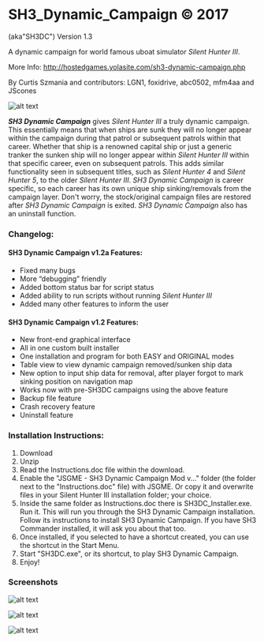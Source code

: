 # SH3_Dynamic_Campaign © 2017
(aka"SH3DC")
Version 1.3

A dynamic campaign for world famous uboat simulator *Silent Hunter III*.

More Info: http://hostedgames.yolasite.com/sh3-dynamic-campaign.php

By Curtis Szmania and contributors:
LGN1, foxidrive, abc0502, mfm4aa and JScones

![alt text](http://hostedgames.yolasite.com/resources/1b.jpg.opt860x656o0%2C0s860x656.jpg "SH3DC")

**_SH3 Dynamic Campaign_** gives *Silent Hunter III* a truly dynamic campaign. This essentially means that when ships are sunk they will no longer appear within the campaign during that patrol or subsequent patrols within that career. Whether that ship is a renowned capital ship or just a generic tranker the sunken ship will no longer appear within *Silent Hunter III* within that specific career, even on subsequent patrols. This adds similar functionality seen in subsequent titles, such as *Silent Hunter 4* and *Silent Hunter 5*, to the older *Silent Hunter III*. *SH3 Dynamic Campaign* is career specific, so each career has its own unique ship sinking/removals from the campaign layer. Don't worry, the stock/original campaign files are restored after *SH3 Dynamic Campaign* is exited. *SH3 Dynamic Campaign* also has an uninstall function.



### Changelog:

#### SH3 Dynamic Campaign v1.2a Features:
*    Fixed many bugs
*    More “debugging” friendly
*    Added bottom status bar for script status
*    Added ability to run scripts without running *Silent Hunter III*
*    Added many other features to inform the user


#### SH3 Dynamic Campaign v1.2 Features:
*    New front-end graphical interface
*    All in one custom built installer
*    One installation and program for both EASY and ORIGINAL modes
*    Table view to view dynamic campaign removed/sunken ship data
*    New option to input ship data for removal, after player forgot to mark sinking position on navigation map
*    Works now with pre-SH3DC campaigns using the above feature
*    Backup file feature
*    Crash recovery feature
*    Uninstall feature


### Installation Instructions:
1. Download
2. Unzip
3. Read the Instructions.doc file within the download.
4. Enable the "JSGME - SH3 Dynamic Campaign Mod v..." folder (the folder next to the "Instructions.doc" file) with JSGME.  Or copy it and overwrite files in your Silent Hunter III installation folder; your choice.
5. Inside the same folder as Instructions.doc there is SH3DC_Installer.exe. Run it. This will run you through the SH3 Dynamic Campaign installation. Follow its instructions to install SH3 Dynamic Campaign. If you have SH3 Commander installed, it will ask you about that too.
6. Once installed, if you selected to have a shortcut created, you can use the shortcut in the Start Menu.
7. Start "SH3DC.exe", or its shortcut, to play SH3 Dynamic Campaign.
8. Enjoy!


### Screenshots
![alt text](http://hostedgames.yolasite.com/resources/SH3DC.jpg.opt860x483o0%2C0s860x483.jpg "Gui")

![alt text](http://hostedgames.yolasite.com/resources/SH3DC7.jpg "Dialog box")

![alt text](http://hostedgames.yolasite.com/resources/SH3DC8.jpg "Sunken ship editor")


